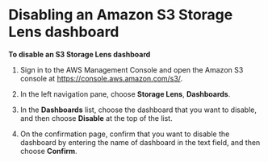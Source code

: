 # Disabling an Amazon S3 Storage Lens dashboard<a name="storage_lens_console_disabling"></a>

**To disable an S3 Storage Lens dashboard**

1. Sign in to the AWS Management Console and open the Amazon S3 console at [https://console\.aws\.amazon\.com/s3/](https://console.aws.amazon.com/s3/)\.

1. In the left navigation pane, choose **Storage Lens**, **Dashboards**\.

1. In the **Dashboards** list, choose the dashboard that you want to disable, and then choose **Disable** at the top of the list\.

1. On the confirmation page, confirm that you want to disable the dashboard by entering the name of dashboard in the text field, and then choose **Confirm**\.